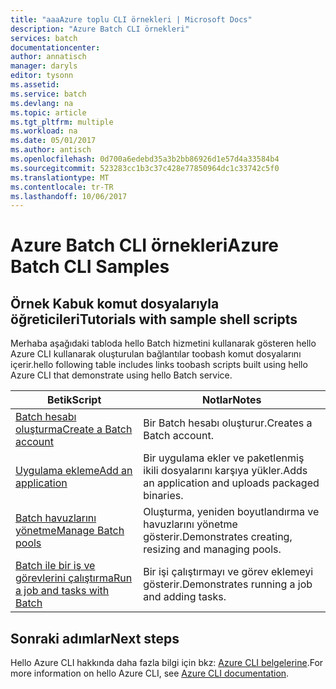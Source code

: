 ```yaml
---
title: "aaaAzure toplu CLI örnekleri | Microsoft Docs"
description: "Azure Batch CLI örnekleri"
services: batch
documentationcenter: 
author: annatisch
manager: daryls
editor: tysonn
ms.assetid: 
ms.service: batch
ms.devlang: na
ms.topic: article
ms.tgt_pltfrm: multiple
ms.workload: na
ms.date: 05/01/2017
ms.author: antisch
ms.openlocfilehash: 0d700a6edebd35a3b2bb86926d1e57d4a33584b4
ms.sourcegitcommit: 523283cc1b3c37c428e77850964dc1c33742c5f0
ms.translationtype: MT
ms.contentlocale: tr-TR
ms.lasthandoff: 10/06/2017
---
```

# <a name="azure-batch-cli-samples"></a><span data-ttu-id="68393-103">Azure Batch CLI örnekleri</span><span class="sxs-lookup"><span data-stu-id="68393-103">Azure Batch CLI Samples</span></span>

## <a name="tutorials-with-sample-shell-scripts"></a><span data-ttu-id="68393-104">Örnek Kabuk komut dosyalarıyla öğreticileri</span><span class="sxs-lookup"><span data-stu-id="68393-104">Tutorials with sample shell scripts</span></span>

<span data-ttu-id="68393-105">Merhaba aşağıdaki tabloda hello Batch hizmetini kullanarak gösteren hello Azure CLI kullanarak oluşturulan bağlantılar toobash komut dosyalarını içerir.</span><span class="sxs-lookup"><span data-stu-id="68393-105">hello following table includes links toobash scripts built using hello Azure CLI that demonstrate using hello Batch service.</span></span>

| <span data-ttu-id="68393-106">Betik</span><span class="sxs-lookup"><span data-stu-id="68393-106">Script</span></span> | <span data-ttu-id="68393-107">Notlar</span><span class="sxs-lookup"><span data-stu-id="68393-107">Notes</span></span> |
|---|---|
| [<span data-ttu-id="68393-108">Batch hesabı oluşturma</span><span class="sxs-lookup"><span data-stu-id="68393-108">Create a Batch account</span></span>](./scripts/batch-cli-sample-create-account.md) | <span data-ttu-id="68393-109">Bir Batch hesabı oluşturur.</span><span class="sxs-lookup"><span data-stu-id="68393-109">Creates a Batch account.</span></span> |
| [<span data-ttu-id="68393-110">Uygulama ekleme</span><span class="sxs-lookup"><span data-stu-id="68393-110">Add an application</span></span>](./scripts/batch-cli-sample-add-application.md) | <span data-ttu-id="68393-111">Bir uygulama ekler ve paketlenmiş ikili dosyalarını karşıya yükler.</span><span class="sxs-lookup"><span data-stu-id="68393-111">Adds an application and uploads packaged binaries.</span></span>|
| [<span data-ttu-id="68393-112">Batch havuzlarını yönetme</span><span class="sxs-lookup"><span data-stu-id="68393-112">Manage Batch pools</span></span>](./scripts/batch-cli-sample-manage-pool.md) | <span data-ttu-id="68393-113">Oluşturma, yeniden boyutlandırma ve havuzlarını yönetme gösterir.</span><span class="sxs-lookup"><span data-stu-id="68393-113">Demonstrates creating, resizing and managing pools.</span></span> |
| [<span data-ttu-id="68393-114">Batch ile bir iş ve görevlerini çalıştırma</span><span class="sxs-lookup"><span data-stu-id="68393-114">Run a job and tasks with Batch</span></span>](./scripts/batch-cli-sample-run-job.md) | <span data-ttu-id="68393-115">Bir işi çalıştırmayı ve görev eklemeyi gösterir.</span><span class="sxs-lookup"><span data-stu-id="68393-115">Demonstrates running a job and adding tasks.</span></span> |

## <a name="next-steps"></a><span data-ttu-id="68393-116">Sonraki adımlar</span><span class="sxs-lookup"><span data-stu-id="68393-116">Next steps</span></span>

<span data-ttu-id="68393-117">Hello Azure CLI hakkında daha fazla bilgi için bkz: [Azure CLI belgelerine](https://docs.microsoft.com/cli/azure/overview).</span><span class="sxs-lookup"><span data-stu-id="68393-117">For more information on hello Azure CLI, see [Azure CLI documentation](https://docs.microsoft.com/cli/azure/overview).</span></span>
